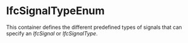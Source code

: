IfcSignalTypeEnum
=================

This container defines the different predefined types of signals that can specify an _IfcSignal_  or _IfcSignalType_.
